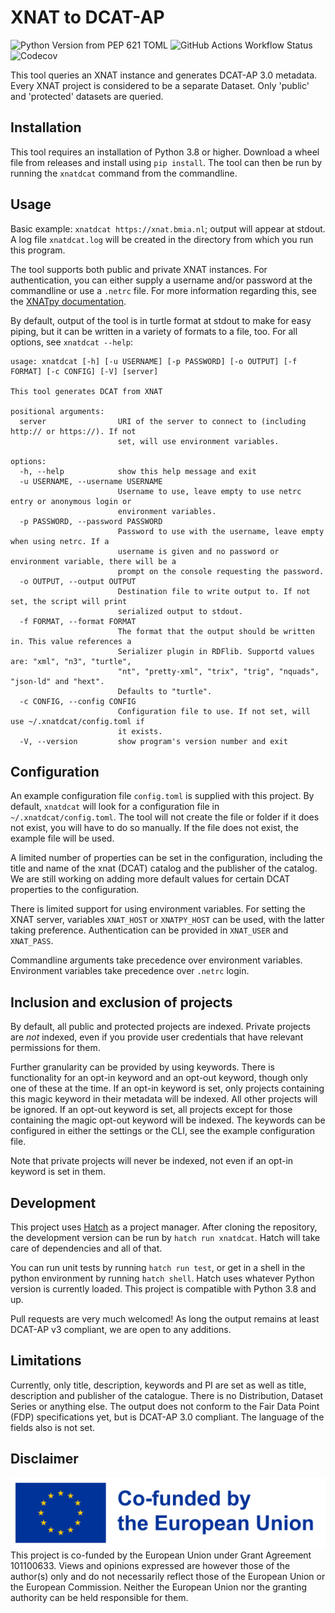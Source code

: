 # XNAT to DCAT-AP

![Python Version from PEP 621 TOML](https://img.shields.io/python/required-version-toml?tomlFilePath=https%3A%2F%2Fraw.githubusercontent.com%2FHealth-RI%2Fxnatdcat%2Fmain%2Fpyproject.toml)
![GitHub Actions Workflow Status](https://img.shields.io/github/actions/workflow/status/Health-RI/xnatdcat/python-test-package.yml)
![Codecov](https://img.shields.io/codecov/c/github/Health-RI/xnatdcat)

This tool queries an XNAT instance and generates DCAT-AP 3.0 metadata. Every XNAT project is considered
to be a separate Dataset. Only 'public' and 'protected' datasets are queried.

## Installation

This tool requires an installation of Python 3.8 or higher.
Download a wheel file from releases and install using `pip install`. The tool can then be run by
running the `xnatdcat` command from the commandline.

## Usage

Basic example: `xnatdcat https://xnat.bmia.nl`; output will appear at stdout. A log file `xnatdcat.log` will be
created in the directory from which you run this program.

The tool supports both public and private XNAT instances. For authentication, you can either supply
a username and/or password at the commandline or use a `.netrc` file. For more information regarding
this, see the [XNATpy documentation](https://xnat.readthedocs.io/en/latest/static/tutorial.html#credentials).

By default, output of the tool is in turtle format at stdout to make for easy piping, but it can be
written in a variety of formats to a file, too. For all options, see `xnatdcat --help`:

```text
usage: xnatdcat [-h] [-u USERNAME] [-p PASSWORD] [-o OUTPUT] [-f FORMAT] [-c CONFIG] [-V] [server]

This tool generates DCAT from XNAT

positional arguments:
  server                URI of the server to connect to (including http:// or https://). If not
                        set, will use environment variables.

options:
  -h, --help            show this help message and exit
  -u USERNAME, --username USERNAME
                        Username to use, leave empty to use netrc entry or anonymous login or
                        environment variables.
  -p PASSWORD, --password PASSWORD
                        Password to use with the username, leave empty when using netrc. If a
                        username is given and no password or environment variable, there will be a
                        prompt on the console requesting the password.
  -o OUTPUT, --output OUTPUT
                        Destination file to write output to. If not set, the script will print
                        serialized output to stdout.
  -f FORMAT, --format FORMAT
                        The format that the output should be written in. This value references a
                        Serializer plugin in RDFlib. Supportd values are: "xml", "n3", "turtle",
                        "nt", "pretty-xml", "trix", "trig", "nquads", "json-ld" and "hext".
                        Defaults to "turtle".
  -c CONFIG, --config CONFIG
                        Configuration file to use. If not set, will use ~/.xnatdcat/config.toml if
                        it exists.
  -V, --version         show program's version number and exit
```

## Configuration

An example configuration file `config.toml` is supplied with this project. By default, `xnatdcat`
will look for a configuration file in `~/.xnatdcat/config.toml`. The tool will not create the file
or folder if it does not exist, you will have to do so manually. If the file does not exist, the
example file will be used.

A limited number of properties can be set in the configuration, including the title and name of the
xnat (DCAT) catalog and the publisher of the catalog. We are still working on adding more default
values for certain DCAT properties to the configuration.

There is limited support for using environment variables. For setting the XNAT server, variables
`XNAT_HOST` or `XNATPY_HOST` can be used, with the latter taking preference. Authentication can be
provided in `XNAT_USER` and `XNAT_PASS`.

Commandline arguments take precedence over environment variables. Environment variables take
precedence over `.netrc` login.

## Inclusion and exclusion of projects

By default, all public and protected projects are indexed. Private projects are *not* indexed, even
if you provide user credentials that have relevant permissions for them.

Further granularity can be provided by using keywords. There is functionality for an opt-in keyword
and an opt-out keyword, though only one of these at the time. If an opt-in keyword is set, only
projects containing this magic keyword in their metadata will be indexed. All other projects will be
ignored. If an opt-out keyword is set, all projects except for those containing the magic opt-out
keyword will be indexed. The keywords can be configured in either the settings or the CLI, see the
example configuration file.

Note that private projects will never be indexed, not even if an opt-in keyword is set in them.

## Development

This project uses [Hatch](https://hatch.pypa.io/latest/) as a project manager. After cloning the
repository, the development version can be run by `hatch run xnatdcat`. Hatch will take care of
dependencies and all of that.

You can run unit tests by running `hatch run test`, or get in a shell in the python environment by
running `hatch shell`. Hatch uses whatever Python version is currently loaded.
This project is compatible with Python 3.8 and up.

Pull requests are very much welcomed! As long the output remains at least DCAT-AP v3 compliant,
we are open to any additions.

## Limitations

Currently, only title, description, keywords and PI are set as well as title, description and
publisher of the catalogue. There is no Distribution, Dataset Series or anything else. The output
does not conform to the Fair Data Point (FDP) specifications yet, but is DCAT-AP 3.0 compliant.
The language of the fields also is not set.

## Disclaimer

![Emblem co-funded by the European Union](/ext/EN_Co-fundedbytheEU_RGB_POS.png)
This project is co-funded by the European Union under Grant Agreement 101100633. Views and opinions
expressed are however those of the author(s) only and do not necessarily reflect those of the
European Union or the European Commission. Neither the European Union nor the granting authority can
be held responsible for them.

